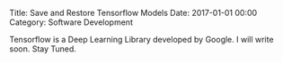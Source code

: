 Title: Save and Restore Tensorflow Models
Date: 2017-01-01 00:00
Category: Software Development


Tensorflow is a Deep Learning Library developed by Google.
I will write soon. Stay Tuned.
